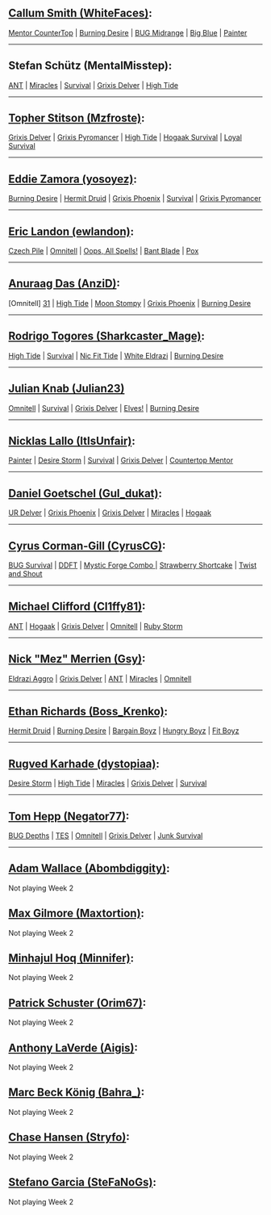 ## [Callum Smith (WhiteFaces)][1]:

[1]: https://twitter.com/WhiteFacesmtg

[Mentor CounterTop][2] | [Burning Desire][3] | [BUG Midrange][4] | [Big Blue][5] | [Painter][6]

- - -

## Stefan Schütz (MentalMisstep):

[ANT][7] | [Miracles][8] | [Survival][9] | [Grixis Delver][10] | [High Tide][11]

- - -

## [Topher Stitson (Mzfroste)][12]:

[12]: https://twitter.com/mzfroste

[Grixis Delver][13] | [Grixis Pyromancer][14] | [High Tide][15] | [Hogaak Survival][16] | [Loyal Survival][17]

- - -

## [Eddie Zamora (yosoyez)][18]:

[Burning Desire][19] | [Hermit Druid][20] | [Grixis Phoenix][21] | [Survival][22] | [Grixis Pyromancer][23]

- - -

## [Eric Landon (ewlandon)][24]:

[Czech Pile][25] | [Omnitell][26] | [Oops, All Spells!][27] | [Bant Blade][28] | [Pox][29]

- - -

## [Anuraag Das (AnziD)][30]:

[Omnitell] [31] | [High Tide][32] | [Moon Stompy][33] | [Grixis Phoenix][34] | [Burning Desire][35]

- - -

## [Rodrigo Togores (Sharkcaster_Mage)][36]: 

[High Tide][37] | [Survival][38] | [Nic Fit Tide][39] | [White Eldrazi][40] | [Burning Desire][41]

- - -

## [Julian Knab (Julian23)][42]

[Omnitell][43] | [Survival][44] | [Grixis Delver][45] | [Elves!][46] | [Burning Desire][47]

- - -

## [Nicklas Lallo (ItIsUnfair)][48]: 

[Painter][49] | [Desire Storm][50] | [Survival][51] | [Grixis Delver][52] | [Countertop Mentor][53]

- - -

## [Daniel Goetschel (Gul_dukat)][54]: 

[UR Delver][55] | [Grixis Phoenix][56] | [Grixis Delver][57] | [Miracles][58] | [Hogaak][59]

- - -

## [Cyrus Corman-Gill (CyrusCG)][60]: 

[BUG Survival][61] | [DDFT][62] | [Mystic Forge Combo ][63]| [Strawberry Shortcake][64] | [Twist and Shout][65]
_ _ _


## [Michael Clifford (Cl1ffy81)][66]: 

[66]: https://twitter.com/cl1ffy81

[ANT][67] | [Hogaak][68] | [Grixis Delver][69] | [Omnitell][70] | [Ruby Storm][71]


- - -

## [Nick "Mez" Merrien (Gsy)][72]: 

[72]: https://twitter.com/MezGsy

[Eldrazi Aggro][73] | [Grixis Delver][74] | [ANT][75] | [Miracles][76] | [Omnitell][77]

- - -

## [Ethan Richards (Boss_Krenko)][78]: 

[78]: https://twitter.com/BossKrenko

[Hermit Druid][79] | [Burning Desire][80] | [Bargain Boyz][81] | [Hungry Boyz][82] | [Fit Boyz][83]

- - -

## [Rugved Karhade (dystopiaa)][84]: 

[Desire Storm][85] | [High Tide][86] | [Miracles][87] | [Grixis Delver][88] | [Survival][89]

- - -

## [Tom Hepp (Negator77)][90]:

[BUG Depths][91] | [TES][92] | [Omnitell][93] | [Grixis Delver][94] | [Junk Survival][95]

- - -

## [Adam Wallace (Abombdiggity)][96]:

Not playing Week 2

## [Max Gilmore (Maxtortion)][97]:

Not playing Week 2

## [Minhajul Hoq (Minnifer)][98]:

Not playing Week 2

## [Patrick Schuster (Orim67)][99]:

Not playing Week 2

## [Anthony LaVerde (Aigis)][100]:

Not playing Week 2

## [Marc Beck König (Bahra_)][101]:

Not playing Week 2

## [Chase Hansen (Stryfo)][102]:

Not playing Week 2

## [Stefano Garcia (SteFaNoGs)][103]:

Not playing Week 2

[25]: https://twitter.com/WhiteFacesmtg
[2]: https://www.mtggoldfish.com/deck/2152677#online
[3]: https://www.mtggoldfish.com/deck/2152669#online
[4]: https://www.mtggoldfish.com/deck/2152664#online
[5]: https://www.mtggoldfish.com/deck/2152688#online
[6]: https://www.mtggoldfish.com/deck/2152680#online
[7]: https://www.mtggoldfish.com/deck/2157450#online
[8]: https://www.mtggoldfish.com/deck/2157464#online
[9]: https://www.mtggoldfish.com/deck/2157477#online
[10]: https://www.mtggoldfish.com/deck/2157487#online
[11]: https://www.mtggoldfish.com/deck/2157515#online
[13]: https://www.mtggoldfish.com/deck/2142658#paper
[14]: https://www.mtggoldfish.com/deck/2142661#paper
[15]: https://www.mtggoldfish.com/deck/2142670#paper
[16]: https://www.mtggoldfish.com/deck/2142686#paper
[17]: https://www.mtggoldfish.com/deck/2142691#paper
[18]: https://twitter.com/Yosoy_ez
[24]: https://twitter.com/Ewlandon1
[30]: https://twitter.com/anzi104
[36]: https://twitter.com/TogoresTcg
[42]: https://twitter.com/itsJulian23
[48]: https://twitter.com/ItIsUnfair
[54]: https://twitter.com/Bashir_____
[60]: https://twitter.com/CyrusCGmtg

[73]: https://twitter.com/MezGsy
[80]: https://twitter.com/BossKrenko
[84]: https://twitter.com/VedKarhade
[85]: https://www.mtggoldfish.com/deck/2156330#online
[86]: https://www.mtggoldfish.com/deck/2156332#online
[87]: https://www.mtggoldfish.com/deck/2156339#online
[88]: https://www.mtggoldfish.com/deck/2156335#online
[89]: https://www.mtggoldfish.com/deck/2156336#online
[90]: https://twitter.com/Negator77
[96]: https://twitter.com/birchloreranger
[97]: https://twitter.com/MXGonline
[98]: https://twitter.com/MinnieHajj
[99]: https://twitter.com/LennistarHs
[100]: https://twitter.com/GrapeshotNH
[101]: https://twitter.com/Bahra01
[102]: https://twitter.com/Stryfo
[103]: https://twitter.com/SteFaNoGs
[29]: https://www.mtggoldfish.com/deck/2152564#online
[28]: https://www.mtggoldfish.com/deck/2152561#online
[27]: https://www.mtggoldfish.com/deck/2152557#online
[26]: https://www.mtggoldfish.com/deck/2152552#online
[25]: https://www.mtggoldfish.com/deck/2152548#online
[41]: https://www.mtggoldfish.com/deck/2158982#online
[40]: https://www.mtggoldfish.com/deck/2158980#online
[39]: https://www.mtggoldfish.com/deck/2158978#online
[38]: https://www.mtggoldfish.com/deck/2158977#online
[37]: https://www.mtggoldfish.com/deck/2158974#online
[47]: https://www.mtggoldfish.com/deck/2158971#online
[46]: https://www.mtggoldfish.com/deck/2158969#online
[45]: https://www.mtggoldfish.com/deck/2158968#online
[44]: https://www.mtggoldfish.com/deck/2158967#online
[43]: https://www.mtggoldfish.com/deck/2158963#online
[53]: https://www.mtggoldfish.com/deck/2152465#online
[52]: https://www.mtggoldfish.com/deck/2152475#online
[51]: https://www.mtggoldfish.com/deck/2152487#online
[50]: https://www.mtggoldfish.com/deck/2152424#online
[49]: https://www.mtggoldfish.com/deck/2152431#online
[59]: https://www.mtggoldfish.com/deck/2158941#online
[58]: https://www.mtggoldfish.com/deck/2158937#online
[57]: https://www.mtggoldfish.com/deck/2158934#online
[56]: https://www.mtggoldfish.com/deck/2158932#online
[55]: https://www.mtggoldfish.com/deck/2158930#online
[64]: https://www.mtggoldfish.com/deck/2155122#online
[63]: https://www.mtggoldfish.com/deck/2155089#online
[62]: https://www.mtggoldfish.com/deck/2155062#online
[61]: https://www.mtggoldfish.com/deck/2155059#online
[81]: https://www.mtggoldfish.com/deck/2154110#online
[80]: https://www.mtggoldfish.com/deck/2154077#online
[79]: https://www.mtggoldfish.com/deck/2154046#online
[80]: https://www.mtggoldfish.com/deck/2154055#online
[73]: https://www.mtggoldfish.com/deck/2154032#online
[95]: https://www.mtggoldfish.com/deck/2152183#online
[94]: https://www.mtggoldfish.com/deck/2152181#online
[93]: https://www.mtggoldfish.com/deck/2152179#online
[92]: https://www.mtggoldfish.com/deck/2152174#online
[91]: https://www.mtggoldfish.com/deck/2152162#online


[73]: https://www.mtggoldfish.com/deck/2142670#online
[73]: https://www.mtggoldfish.com/deck/2114395#online
[80]: https://www.mtggoldfish.com/deck/2142808#online
[79]: https://www.mtggoldfish.com/deck/2142748#online
[35]: https://www.mtggoldfish.com/deck/2142748#paper
[34]: https://www.mtggoldfish.com/deck/2142808#paper
[33]: https://www.mtggoldfish.com/deck/2114395#paper
[32]: https://www.mtggoldfish.com/deck/2142670#paper
[31]: https://www.mtggoldfish.com/deck/314996#paper
[71]: https://www.mtggoldfish.com/deck/2159166#paper
[70]: https://www.mtggoldfish.com/deck/2159177#paper
[69]: https://www.mtggoldfish.com/deck/2160917#paper
[68]: https://www.mtggoldfish.com/deck/2160899#paper
[67]: https://www.mtggoldfish.com/deck/2159182#paper
[83]: https://www.mtggoldfish.com/deck/2161459
[82]: https://www.mtggoldfish.com/deck/1952117
[81]: https://www.mtggoldfish.com/deck/2161447
[80]: https://www.mtggoldfish.com/deck/2161439
[79]: https://www.mtggoldfish.com/deck/2161438?fbclid#online
[23]: https://www.mtggoldfish.com/deck/2155991#paper
[22]: https://www.mtggoldfish.com/deck/2155987#paper
[21]: https://www.mtggoldfish.com/deck/2155986#paper
[20]: https://www.mtggoldfish.com/deck/2155985#paper
[19]: https://www.mtggoldfish.com/deck/2155983#paper
[77]: https://www.mtggoldfish.com/deck/2154110#paper
[76]: https://www.mtggoldfish.com/deck/2154077#paper
[76]: https://www.mtggoldfish.com/deck/2154077#paper
[75]: https://www.mtggoldfish.com/deck/2154046#paper
[74]: https://www.mtggoldfish.com/deck/2154055#paper
[73]: https://www.mtggoldfish.com/deck/2154032#paper
[65]: https://www.mtggoldfish.com/deck/2155081